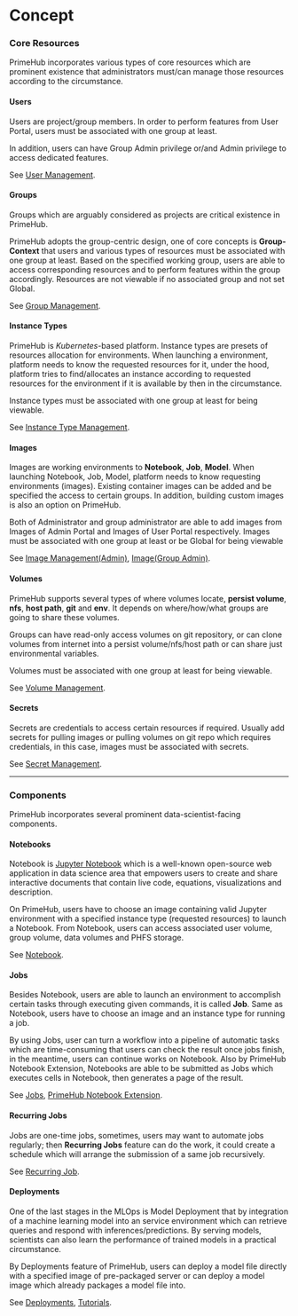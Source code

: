# Concept

### Core Resources

PrimeHub incorporates various types of core resources which are prominent existence that administrators must/can manage those resources according to the circumstance.

#### Users

Users are project/group members. In order to perform features from User Portal, users must be associated with one group at least.

In addition, users can have Group Admin privilege or/and Admin privilege to access dedicated features.

See [User Management](../../administrator-guide/user-management.md).

#### Groups

Groups which are arguably considered as projects are critical existence in PrimeHub.

PrimeHub adopts the group-centric design, one of core concepts is **Group-Context** that users and various types of resources must be associated with one group at least. Based on the specified working group, users are able to access corresponding resources and to perform features within the group accordingly. Resources are not viewable if no associated group and not set Global.

See [Group Management](../../administrator-guide/group-management.md).

#### Instance Types

PrimeHub is _Kubernetes_-based platform. Instance types are presets of resources allocation for environments. When launching a environment, platform needs to know the requested resources for it, under the hood, platform tries to find/allocates an instance according to requested resources for the environment if it is available by then in the circumstance.

Instance types must be associated with one group at least for being viewable.

See [Instance Type Management](../../administrator-guide/instance-type-management/).

#### Images

Images are working environments to **Notebook**, **Job**, **Model**. When launching Notebook, Job, Model, platform needs to know requesting environments (images). Existing container images can be added and be specified the access to certain groups. In addition, building custom images is also an option on PrimeHub.

Both of Administrator and group administrator are able to add images from Images of Admin Portal and Images of User Portal respectively. Images must be associated with one group at least or be Global for being viewable

See [Image Management(Admin)](../../administrator-guide/image-management/), [Image(Group Admin)](../../user-guide/group-admin/images.md).

#### Volumes

PrimeHub supports several types of where volumes locate, **persist volume**, **nfs**, **host path**, **git** and **env**. It depends on where/how/what groups are going to share these volumes.

Groups can have read-only access volumes on git repository, or can clone volumes from internet into a persist volume/nfs/host path or can share just environmental variables.

Volumes must be associated with one group at least for being viewable.

See [Volume Management](../../administrator-guide/volume-management/).

#### Secrets

Secrets are credentials to access certain resources if required. Usually add secrets for pulling images or pulling volumes on git repo which requires credentials, in this case, images must be associated with secrets.

See [Secret Management](../../administrator-guide/secret-management.md).

***

### Components

PrimeHub incorporates several prominent data-scientist-facing components.

#### Notebooks

Notebook is [Jupyter Notebook](https://jupyter.org/) which is a well-known open-source web application in data science area that empowers users to create and share interactive documents that contain live code, equations, visualizations and description.

On PrimeHub, users have to choose an image containing valid Jupyter environment with a specified instance type (requested resources) to launch a Notebook. From Notebook, users can access associated user volume, group volume, data volumes and PHFS storage.

See [Notebook](../../technology/concept/broken-reference/).

#### Jobs

Besides Notebook, users are able to launch an environment to accomplish certain tasks through executing given commands, it is called **Job**. Same as Notebook, users have to choose an image and an instance type for running a job.

By using Jobs, user can turn a workflow into a pipeline of automatic tasks which are time-consuming that users can check the result once jobs finish, in the meantime, users can continue works on Notebook. Also by PrimeHub Notebook Extension, Notebooks are able to be submitted as Jobs which executes cells in Notebook, then generates a page of the result.

See [Jobs](../../user-guide/jobs-recurring-jobs/), [PrimeHub Notebook Extension](../../user-guide/start-notebook/primehub-notebook-extension.md).

#### Recurring Jobs

Jobs are one-time jobs, sometimes, users may want to automate jobs regularly; then **Recurring Jobs** feature can do the work, it could create a schedule which will arrange the submission of a same job recursively.

See [Recurring Job](../../user-guide/jobs-recurring-jobs/#recurring-jobs).

#### Deployments

One of the last stages in the MLOps is Model Deployment that by integration of a machine learning model into an service environment which can retrieve queries and respond with inferences/predictions. By serving models, scientists can also learn the performance of trained models in a practical circumstance.

By Deployments feature of PrimeHub, users can deploy a model file directly with a specified image of pre-packaged server or can deploy a model image which already packages a model file into.

See [Deployments](../../technology/concept/broken-reference/), [Tutorials](../../user-guide/deployments/tutorial/).

